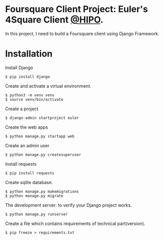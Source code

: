 # Foursquare Client Project: Euler's 4Square Client [@HIPO](https://hipolabs.com/).
In this project, I need to build a Foursquare client using Django Framework.

# Installation

Install Django 
```shell
$ pip install django
```

Create and activate a virtual environment.
```shell
$ python3 -m venv venv
$ source venv/bin/activate
```

Create a project
```shell
$ django-admin startproject euler
```

Create the web apps
```shell
$ python manage.py startapp web
```

Create an admin user
```shell
$ python manage.py createsuperuser
```

Install requests
```shell
$ pip install requests
```

Create sqlite database.
```shell
$ python manage.py makemigrations
$ python manage.py migrate

```

The development server: to verify your Django project works.
```shell
$ python manage.py runserver

```

Create a file which contains requirements of technical part(version).
```shell
$ pip freeze > requirements.txt
```
